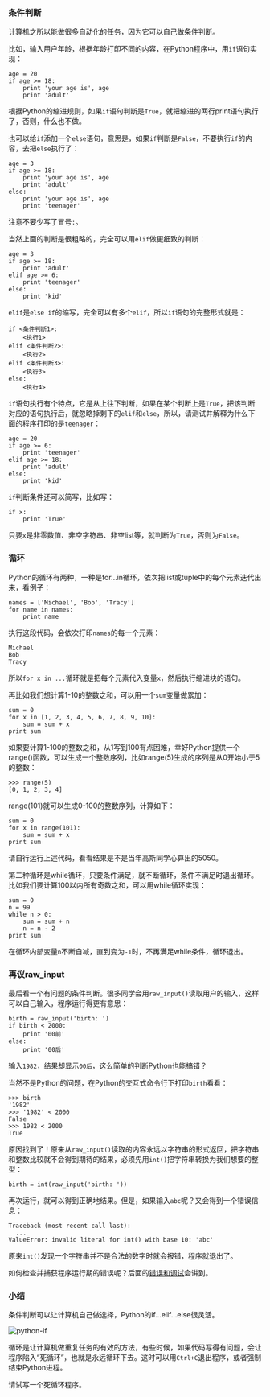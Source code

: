 ### 条件判断

计算机之所以能做很多自动化的任务，因为它可以自己做条件判断。

比如，输入用户年龄，根据年龄打印不同的内容，在Python程序中，用`if`语句实现：

```
age = 20
if age >= 18:
    print 'your age is', age
    print 'adult'

```

根据Python的缩进规则，如果`if`语句判断是`True`，就把缩进的两行print语句执行了，否则，什么也不做。

也可以给`if`添加一个`else`语句，意思是，如果`if`判断是`False`，不要执行`if`的内容，去把`else`执行了：

```
age = 3
if age >= 18:
    print 'your age is', age
    print 'adult'
else:
    print 'your age is', age
    print 'teenager'

```

注意不要少写了冒号`:`。

当然上面的判断是很粗略的，完全可以用`elif`做更细致的判断：

```
age = 3
if age >= 18:
    print 'adult'
elif age >= 6:
    print 'teenager'
else:
    print 'kid'

```

`elif`是`else if`的缩写，完全可以有多个`elif`，所以`if`语句的完整形式就是：

```
if <条件判断1>:
    <执行1>
elif <条件判断2>:
    <执行2>
elif <条件判断3>:
    <执行3>
else:
    <执行4>

```

`if`语句执行有个特点，它是从上往下判断，如果在某个判断上是`True`，把该判断对应的语句执行后，就忽略掉剩下的`elif`和`else`，所以，请测试并解释为什么下面的程序打印的是`teenager`：

```
age = 20
if age >= 6:
    print 'teenager'
elif age >= 18:
    print 'adult'
else:
    print 'kid'

```

`if`判断条件还可以简写，比如写：

```
if x:
    print 'True'

```

只要`x`是非零数值、非空字符串、非空list等，就判断为`True`，否则为`False`。

### 循环

Python的循环有两种，一种是for...in循环，依次把list或tuple中的每个元素迭代出来，看例子：

```
names = ['Michael', 'Bob', 'Tracy']
for name in names:
    print name

```

执行这段代码，会依次打印`names`的每一个元素：

```
Michael
Bob
Tracy

```

所以`for x in ...`循环就是把每个元素代入变量`x`，然后执行缩进块的语句。

再比如我们想计算1-10的整数之和，可以用一个`sum`变量做累加：

```
sum = 0
for x in [1, 2, 3, 4, 5, 6, 7, 8, 9, 10]:
    sum = sum + x
print sum

```

如果要计算1-100的整数之和，从1写到100有点困难，幸好Python提供一个range()函数，可以生成一个整数序列，比如range(5)生成的序列是从0开始小于5的整数：

```
>>> range(5)
[0, 1, 2, 3, 4]

```

range(101)就可以生成0-100的整数序列，计算如下：

```
sum = 0
for x in range(101):
    sum = sum + x
print sum

```

请自行运行上述代码，看看结果是不是当年高斯同学心算出的5050。

第二种循环是while循环，只要条件满足，就不断循环，条件不满足时退出循环。比如我们要计算100以内所有奇数之和，可以用while循环实现：

```
sum = 0
n = 99
while n > 0:
    sum = sum + n
    n = n - 2
print sum

```

在循环内部变量`n`不断自减，直到变为`-1`时，不再满足while条件，循环退出。

### 再议raw_input

最后看一个有问题的条件判断。很多同学会用`raw_input()`读取用户的输入，这样可以自己输入，程序运行得更有意思：

```
birth = raw_input('birth: ')
if birth < 2000:
    print '00前'
else:
    print '00后'

```

输入`1982`，结果却显示`00后`，这么简单的判断Python也能搞错？

当然不是Python的问题，在Python的交互式命令行下打印`birth`看看：

```
>>> birth
'1982'
>>> '1982' < 2000
False
>>> 1982 < 2000
True

```

原因找到了！原来从`raw_input()`读取的内容永远以字符串的形式返回，把字符串和整数比较就不会得到期待的结果，必须先用`int()`把字符串转换为我们想要的整型：

```
birth = int(raw_input('birth: '))

```

再次运行，就可以得到正确地结果。但是，如果输入`abc`呢？又会得到一个错误信息：

```
Traceback (most recent call last):
  ...
ValueError: invalid literal for int() with base 10: 'abc'

```

原来`int()`发现一个字符串并不是合法的数字时就会报错，程序就退出了。

如何检查并捕获程序运行期的错误呢？后面的[错误和调试](http://www.liaoxuefeng.com/wiki/001374738125095c955c1e6d8bb493182103fac9270762a000/001386832254674584228cd773d4db5a02ab85d2db4f83e000)会讲到。

### 小结

条件判断可以让计算机自己做选择，Python的if...elif...else很灵活。

![python-if](http://www.liaoxuefeng.com/files/attachments/00138729035993893cc9f9690e042848b0f7e1816815a36000/0)

循环是让计算机做重复任务的有效的方法，有些时候，如果代码写得有问题，会让程序陷入“死循环”，也就是永远循环下去。这时可以用`Ctrl+C`退出程序，或者强制结束Python进程。

请试写一个死循环程序。
